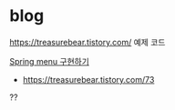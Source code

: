 # blog
https://treasurebear.tistory.com/ 예제 코드

[Spring menu 구현하기](https://github.com/treasureBear94/blog/tree/master/spring-menu)

- https://treasurebear.tistory.com/73

??

